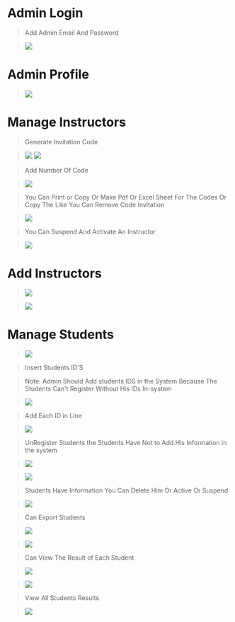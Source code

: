  

 



 
# Admin Login 
>Add Admin Email And Password 

><img src="admin\login.png">

# Admin Profile 
><img src="admin/profile.png">


# Manage Instructors

 
> Generate Invitation Code 

><img src="admin/instructor1.png">
><img src="admin/instructor2.png">

> Add Number Of Code 

><img src="admin/instructor3.png">

> You Can Print or Copy Or Make Pdf Or Excel Sheet For The Codes Or Copy The Like 
> You Can Remove Code Invitation 

><img src="admin/instructor4.png">

>You Can Suspend And Activate An Instructor

><img src="admin/instructor7.png">

# Add Instructors

><img src="admin/instructor5.png">

><img src="admin/instructor6.png">


# Manage Students

><img src="admin/student.png">

> Insert  Students ID'S

>Note: Admin Should Add students IDS in the System Because The Students Can't Register Without His IDs In-system

><img src="admin/insert.png">

> Add Each ID in Line 

><img src="admin/insert1.png">

>UnRegister Students the Students Have Not to Add His Information in the system

><img src="admin/unregister1.png">

><img src="admin/unregister.png">





>Students Have  Information You Can Delete Him Or Active Or Suspend 

><img src="admin/view1.png">

> Can Export Students 

><img src="admin/export.png">

><img src="admin/student2.png">


> Can View The Result of Each Student 

><img src="admin/view.png">

><img src="admin/student3.png">

> View All Students Results

><img src="admin/student4.png">
 



